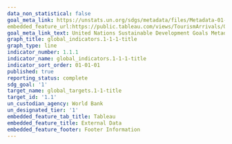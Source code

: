 ```yaml
---
data_non_statistical: false
goal_meta_link: https://unstats.un.org/sdgs/metadata/files/Metadata-01-01-01a.pdf
embedded_feature_url:https://public.tableau.com/views/TourismArrivals/OriginMarketShare?:display_count=y&:toolbar=n&:origin=viz_share_link
goal_meta_link_text: United Nations Sustainable Development Goals Metadata (pdf 894kB)
graph_title: global_indicators.1-1-1-title
graph_type: line
indicator_number: 1.1.1
indicator_name: global_indicators.1-1-1-title
indicator_sort_order: 01-01-01
published: true
reporting_status: complete
sdg_goal: '1'
target_name: global_targets.1-1-title
target_id: '1.1'
un_custodian_agency: World Bank
un_designated_tier: '1'
embedded_feature_tab_title: Tableau
embedded_feature_title: External Data
embedded_feature_footer: Footer Information
---
```

